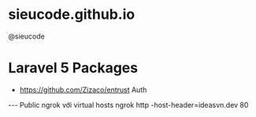 # sieucode.github.io

@sieucode

# Laravel 5 Packages

- https://github.com/Zizaco/entrust Auth

--- Public ngrok với virtual hosts
ngrok http -host-header=ideasvn.dev 80
